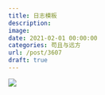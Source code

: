 ```yaml
---
title: 日志模板
description: 
image: 
date: 2021-02-01 00:00:00
categories: 苟且与远方
url: /post/3607
draft: true
---
```


![](https://storageapi.fleek.co/0a3a8890-e65e-47ce-93d7-0442b9209d38-bucket/blog/posts/2021-01/friction.png)
